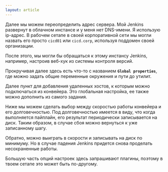 ```yaml
---
layout: article
---
```

Далее мы можем переопределить адрес сервера. Мой Jenkins развернут в облачном инстансе и у меня нет DNS-имени. Я использую ip-адрес. В рабочем сетапе в своей корпоративной сети мы могли назвать его просто `cicd01` или `ciсd.corp`, используя поддомен своей организации.

После этого, мы могли бы обращаться к этому инстансу Jenkins, например, настроив веб-хук из системы контроля версий.

Прокручивая далее здесь есть что-то с названием **`Global properties`**, где можно задать общие переменные окружения и пути до утилит.

Далее пункт для добавления удаленных хостов, к которым можно подключаться из конвейера. Это глобальная настройка, ее также можно дополнить из самого задания.

Ниже мы можем сделать выбор между скоростью работы конвейера и его долговечностью. Под долговечностью имеется в виду, что когда выполняется пайплайн, его результат периодически записывается на диск. Таким образом, в случае сбоя можно вернуться к уже записанному шагу.

Обратно, можно выиграть в скорости и записывать на диск по минимуму. Но в случае падения Jenkins придется снова проделать несохраненные работы.

Большую часть опций настроек здесь запрашивают плагины, поэтому в твоем сетапе это может быть по-другому.
